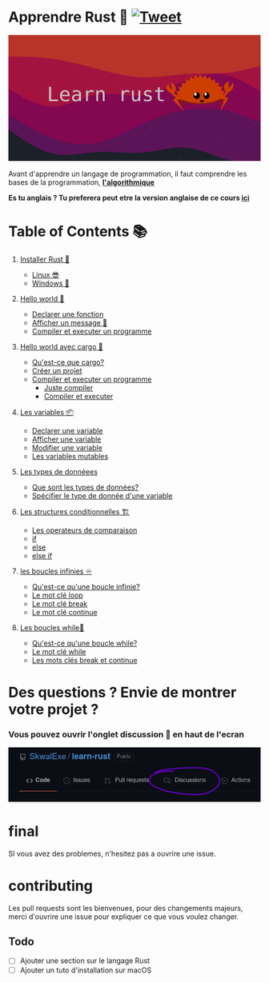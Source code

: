 # Apprendre Rust 🦀 [![Tweet](https://img.shields.io/twitter/url/http/shields.io.svg?style=social)](https://twitter.com/intent/tweet?url=https%3A%2F%2Fgithub.com%2FSkwalExe%2Flearn-rust&text=Je%20suis%20en%20train%20d%27apprendre%20Rust%20!&via=skwalexe)


![banner](images/banner.png)

Avant d'apprendre un langage de programmation, il faut comprendre les bases de la programmation, [**l'algorithmique**](https://www.youtube.com/watch?v=kk6YbA5I-Iw&list=PL2aehqZh72Lumvy4tSekr6Rzcgwn15MLI)

**Es tu anglais ? Tu preferera peut etre la version anglaise de ce cours [ici](https://github.com/SkwalExe/learn-rust)**

# Table of Contents 📚

1. [Installer Rust 🦀](https://github.com/SkwalExe/apprendre-rust/tree/main/cours/installer-rust)
    - [Linux 😎](https://github.com/SkwalExe/apprendre-rust/tree/main/cours/installer-rust#linux)
    - [Windows 💩](https://github.com/SkwalExe/apprendre-rust/tree/main/cours/installer-rust#windows)
1. [Hello world 👋](https://github.com/SkwalExe/apprendre-rust/tree/main/cours/hello-world)
    - [Declarer une fonction ](https://github.com/SkwalExe/apprendre-rust/tree/main/cours/hello-world#declarer-une-fonction)
    - [Afficher un message 💬](https://github.com/SkwalExe/apprendre-rust/tree/main/cours/hello-world#afficher-un-message)
    - [Compiler et executer un programme](https://github.com/SkwalExe/apprendre-rust/tree/main/cours/hello-world#compiler-et-executer-un-programme)

1. [Hello world avec cargo 🚢](https://github.com/SkwalExe/apprendre-rust/tree/main/cours/hello-world-cargo)
    - [Qu'est-ce que cargo?](https://github.com/SkwalExe/apprendre-rust/tree/main/cours/hello-world-cargo#quest-ce-que-cargo)
    - [Créer un projet](https://github.com/SkwalExe/apprendre-rust/tree/main/cours/hello-world-cargo#creer-un-projet)
    - [Compiler et executer un programme](https://github.com/SkwalExe/apprendre-rust/tree/main/cours/hello-world-cargo#compiler-et-executer-un-programme)
        - [Juste compiler](https://github.com/SkwalExe/apprendre-rust/tree/main/cours/hello-world-cargo#juste-compiler)
        - [Compiler et executer](https://github.com/SkwalExe/apprendre-rust/tree/main/cours/hello-world-cargo#compiler-et-executer)

1. [Les variables 📦](https://github.com/SkwalExe/apprendre-rust/tree/main/cours/les-variables)
    - [Declarer une variable](https://github.com/SkwalExe/apprendre-rust/tree/main/cours/les-variables#declarer-une-variable)
    - [Afficher une variable](https://github.com/SkwalExe/apprendre-rust/tree/main/cours/les-variables#afficher-une-variable)
    - [Modifier une variable](https://github.com/SkwalExe/apprendre-rust/tree/main/cours/les-variables#modifier-une-variable)
    - [Les variables mutables](https://github.com/SkwalExe/apprendre-rust/tree/main/cours/les-variables#les-variables-mutable)

1. [Les types de donnéees](https://github.com/SkwalExe/apprendre-rust/tree/main/cours/les-types-de-donnees/)
    - [Que sont les types de données?](https://github.com/SkwalExe/apprendre-rust/tree/main/cours/les-types-de-donnees#que-sont-les-types-de-donnees)
    - [Spécifier le type de donnée d'une variable](https://github.com/SkwalExe/apprendre-rust/tree/main/cours/les-types-de-donnees#specifier-le-type-de-donnee-dune-variable)

1. [Les structures conditionnelles 🏗](https://github.com/SkwalExe/apprendre-rust/tree/main/cours/les-structures-conditionnelles)
    - [Les operateurs de comparaison](https://github.com/SkwalExe/apprendre-rust/tree/main/cours/les-structures-conditionnelles#les-operateurs-de-comparaison)
    - [if](https://github.com/SkwalExe/apprendre-rust/tree/main/cours/les-structures-conditionnelles#if)
    - [else](https://github.com/SkwalExe/apprendre-rust/tree/main/cours/les-structures-conditionnelles#else)
    - [else if](https://github.com/SkwalExe/apprendre-rust/tree/main/cours/les-structures-conditionnelles#else-if)

1. [les boucles infinies ♾️](https://github.com/SkwalExe/apprendre-rust/tree/main/cours/les-boucles-infinies)
    - [Qu'est-ce qu'une boucle infinie?](https://github.com/SkwalExe/apprendre-rust/tree/main/cours/les-boucles-infinies#quest-ce-quune-boucle-infinie)
    - [Le mot clé loop](https://github.com/SkwalExe/apprendre-rust/tree/main/cours/les-boucles-infinies#le-mot-cle-loop)
    - [Le mot clé break](https://github.com/SkwalExe/apprendre-rust/tree/main/cours/les-boucles-infinies#le-mot-cle-break)
    - [Le mot clé continue](https://github.com/SkwalExe/apprendre-rust/tree/main/cours/les-boucles-infinies#le-mot-cle-continue)
    
1. [Les boucles while🔁](https://github.com/SkwalExe/apprendre-rust/tree/main/cours/les-boucles-while)
    - [Qu'est-ce qu'une boucle while?](https://github.com/SkwalExe/apprendre-rust/tree/main/cours/les-boucles-while#quest-ce-quune-boucle-while)
    - [Le mot clé while](https://github.com/SkwalExe/apprendre-rust/tree/main/cours/les-boucles-while#le-mot-cle-while)
    - [Les mots clés break et continue](https://github.com/SkwalExe/apprendre-rust/tree/main/cours/les-boucles-while#les-mots-cles-break-et-continue)


# Des questions ? Envie de montrer votre projet ? 
### **Vous pouvez ouvrir l'onglet discussion 💬 en haut de l'ecran**
![discussion](images/discussions.png)
# final
SI vous avez des problemes, n'hesitez pas a ouvrire une issue.
# contributing
Les pull requests sont les bienvenues, pour des changements majeurs, merci d'ouvrire une issue pour expliquer ce que vous voulez changer. 
## Todo
- [ ] Ajouter une section sur le langage Rust   
- [ ] Ajouter un tuto d'installation sur macOS